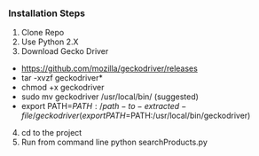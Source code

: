 ### Installation Steps
1. Clone Repo
2. Use Python 2.X
3. Download Gecko Driver
  - https://github.com/mozilla/geckodriver/releases
  - tar -xvzf geckodriver*
  - chmod +x geckodriver
  - sudo mv geckodriver /usr/local/bin/ (suggested)
  - export PATH=$PATH:/path-to-extracted-file/geckodriver 
    (export PATH=$PATH:/usr/local/bin/geckodriver)
    
4. cd to the project
5. Run from command line python searchProducts.py